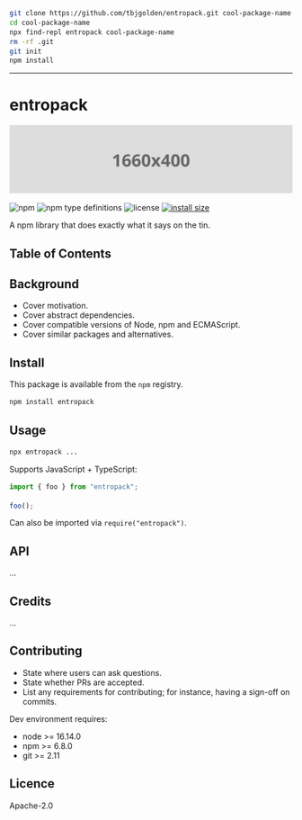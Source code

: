 ```sh
git clone https://github.com/tbjgolden/entropack.git cool-package-name
cd cool-package-name
npx find-repl entropack cool-package-name
rm -rf .git
git init
npm install
```

---

# entropack

![banner](banner.svg)

![npm](https://img.shields.io/npm/v/entropack)
![npm type definitions](https://img.shields.io/npm/types/entropack)
![license](https://img.shields.io/npm/l/entropack)
[![install size](https://packagephobia.com/badge?p=entropack)](https://packagephobia.com/result?p=entropack)

A npm library that does exactly what it says on the tin.

## Table of Contents

## Background

- Cover motivation.
- Cover abstract dependencies.
- Cover compatible versions of Node, npm and ECMAScript.
- Cover similar packages and alternatives.

## Install

This package is available from the `npm` registry.

```sh
npm install entropack
```

## Usage

```sh
npx entropack ...
```

Supports JavaScript + TypeScript:

```ts
import { foo } from "entropack";

foo();
```

Can also be imported via `require("entropack")`.

## API

...

## Credits

...

## Contributing

- State where users can ask questions.
- State whether PRs are accepted.
- List any requirements for contributing; for instance, having a sign-off on commits.

Dev environment requires:

- node >= 16.14.0
- npm >= 6.8.0
- git >= 2.11

## Licence

Apache-2.0
